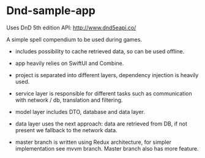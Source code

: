 # Dnd-sample-app
Uses DnD 5th edition API: http://www.dnd5eapi.co/

A simple spell compendium to be used during games.

- includes possibility to cache retrieved data, so can be used offline.

- app heavily relies on SwiftUI and Combine. 

- project is separated into different layers, dependency injection is heavily used. 

- service layer is responsible for different tasks such as communication with network / db, translation and filtering. 

- model layer includes DTO, database and data layer. 

- data layer uses the next approach: data are retrieved from DB, if not present we fallback to the network data.

- master branch is written using Redux architecture, for simpler implementation see mvvm branch. Master branch also has more feature.
